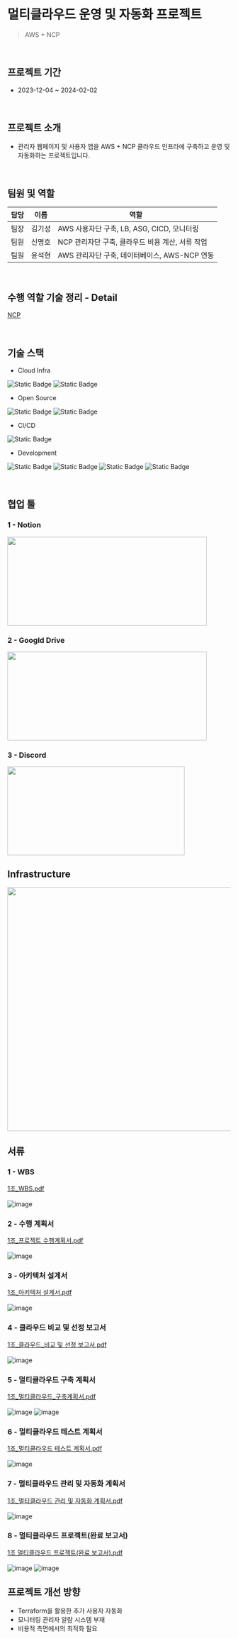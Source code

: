 # 멀티클라우드 운영 및 자동화 프로젝트
> AWS + NCP

<br>

## 프로젝트 기간
- 2023-12-04 ~ 2024-02-02

<br>

## 프로젝트 소개
- 관리자 웹페이지 및 사용자 앱을 AWS + NCP 클라우드 인프라에 구축하고 운영 및 자동화하는 프로젝트입니다.

<br>

## 팀원 및 역할 
|담당|이름|역할|
|---|---|---|
|팀장|김기성|AWS 사용자단 구축, LB, ASG, CICD, 모니터링|
|팀원|신명호|NCP 관리자단 구축, 클라우드 비용 계산, 서류 작업|
|팀원|윤석현|AWS 관리자단 구축, 데이터베이스, AWS-NCP 연동|

<br>

## 수행 역할 기술 정리 - Detail
[NCP](https://github.com/Miogun/SSG_FINAL_NCP)

<br>

## 기술 스택
- Cloud Infra

![Static Badge](https://img.shields.io/badge/AWS-232F3E?logo=amazonaws&logoColor=FFFFFF) ![Static Badge](https://img.shields.io/badge/NCP-03C75A)

- Open Source

![Static Badge](https://img.shields.io/badge/Prometheus-E6522C?logo=Prometheus&logoColor=FFFFFF) ![Static Badge](https://img.shields.io/badge/Grafana-F46800?logo=Grafana&logoColor=FFFFFF)

- CI/CD

![Static Badge](https://img.shields.io/badge/GitHub_Actions-2088FF?logo=GitHubActions&logoColor=FFFFFF)

- Development

![Static Badge](https://img.shields.io/badge/React-000000?logo=React&logoColor=61DAFB)  ![Static Badge](https://img.shields.io/badge/Flask-000000?logo=Flask) ![Static Badge](https://img.shields.io/badge/React_Native-000000?logo=React&logoColor=61DAFB) ![Static Badge](https://img.shields.io/badge/Expo-000020?logo=Expo&logoColor=FFFFFF) 

<br>

## 협업 툴
### 1 - Notion
<img src="https://github.com/kksung/ssg_CloudDunk/assets/110016279/93c29574-c7a0-4fe5-af5f-e3d260678b0a" width=450 height=200>

### 2 - Googld Drive
<img src="https://github.com/kksung/ssg_CloudDunk/assets/110016279/7e0b1602-5ff4-427c-a162-d87f43e183cf" width=450 height=200>

### 3 - Discord
<img src="https://github.com/kksung/ssg_CloudDunk/assets/110016279/744cf2da-6c75-4f79-822a-568a75be6bd7" width=400 height=200>

## Infrastructure
<img src="https://github.com/kksung/ssg_CloudDunk/assets/110016279/4c53d03d-df29-412a-bc19-43e4090d36c0" width=870 height=550>


## 서류

<div align="left">  
  
### 1 - WBS
[1조_WBS.pdf](https://drive.google.com/open?id=1VffmMNIXM5STCy8q1v-S4pAu0HKjZ3qX&usp=drive_copy)<br>
<br>
![image](https://github.com/Miogun/ssg_CloudDunk/assets/75124706/519172d5-7c3c-47c0-a6af-90a1743b8b4b)

### 2 - 수행 계획서 
[1조_프로젝트 수행계획서.pdf](https://drive.google.com/open?id=1W3-gidlkp1yClZnAHhWM28P1BqccEULt&usp=drive_copy)<br>
<br>
![image](https://github.com/Miogun/ssg_CloudDunk/assets/75124706/44d31fc9-6157-4c35-8942-7cc3433d3fe3)

### 3 - 아키텍처 설계서
[1조_아키텍처 설계서.pdf](https://drive.google.com/open?id=1f3WN_dD_9BPJsFlrsilxHsta8rOqzODI&usp=drive_copy)<br>
<br>
![image](https://github.com/Miogun/ssg_CloudDunk/assets/75124706/ebc0044a-2046-4a71-92c4-53789385b759)

### 4 - 클라우드 비교 및 선정 보고서 
[1조_클라우드_비교 및 선정 보고서.pdf](https://drive.google.com/open?id=1-mn5Aem1RCmP8dIP99lMn4CebJeGENLQ&usp=drive_copy)<br>
<br>
![image](https://github.com/Miogun/ssg_CloudDunk/assets/75124706/221c29fc-ef6b-4108-bdb6-3257edafea42)

### 5 - 멀티클라우드 구축 계획서 
[1조_멀티클라우드_구축계획서.pdf](https://drive.google.com/open?id=1oZvUtKjzz0QU4CWzB3DV55diqlx7yjBA&usp=drive_copy)<br>
<br>
![image](https://github.com/Miogun/ssg_CloudDunk/assets/75124706/90463f49-5e4a-4e09-89a3-e037f6908bbf)
![image](https://github.com/Miogun/ssg_CloudDunk/assets/75124706/5cc0508f-1a7b-472e-801f-b5fdb39db56d)

### 6 - 멀티클라우드 테스트 계획서
[1조_멀티클라우드 테스트 계획서.pdf](https://drive.google.com/open?id=1uTipowWZLXa_MNTm7P64HER0zwnHssFX&usp=drive_copy)<br>
<br>
![image](https://github.com/Miogun/ssg_CloudDunk/assets/75124706/163fe026-1d5e-4e1a-935e-cb31f1f72832)

### 7 - 멀티클라우드 관리 및 자동화 계획서
[1조_멀티클라우드 관리 및 자동화 계획서.pdf](https://drive.google.com/open?id=15fgq8o7PYZo1umDcicmj6sLmq47pcweZ&usp=drive_copy)<br>
<br>
![image](https://github.com/Miogun/ssg_CloudDunk/assets/75124706/12f04e3c-c4db-4520-967f-13d3033cf571)

### 8 - 멀티클라우드 프로젝트(완료 보고서) 
[1조 멀티클라우드 프로젝트(완료 보고서).pdf](https://drive.google.com/open?id=171m_pIuWOgwfBLv7MUG4I0n-5o-0KGTX&usp=drive_copy)<br>
<br>
![image](https://github.com/Miogun/ssg_CloudDunk/assets/75124706/8a59fdd0-5f47-49f2-8737-b8285c3733cc)
![image](https://github.com/Miogun/ssg_CloudDunk/assets/75124706/d113fa98-bd70-4de7-8e81-b251a4d95688)


</div>

## 프로젝트 개선 방향
- Terraform을 활용한 추가 사용자 자동화
- 모니터링 관리자 알람 시스템 부재
- 비용적 측면에서의 최적화 필요
